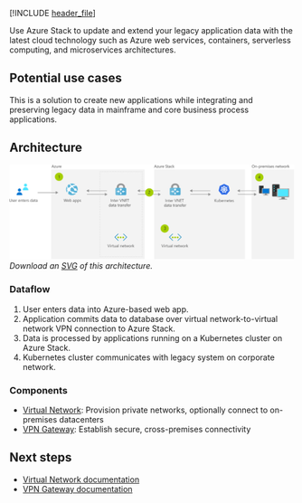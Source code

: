 [!INCLUDE [header_file](../../../includes/sol-idea-header.md)]

Use Azure Stack to update and extend your legacy application data with the latest cloud technology such as Azure web services, containers, serverless computing, and microservices architectures.

## Potential use cases

This is a solution to create new applications while integrating and preserving legacy data in mainframe and core business process applications.

## Architecture

![Architecture diagram shows user enters data to Web apps to Inter V NET data transfer to Kuberbetes to on-premises network.](../media/unlock-legacy-data.png)
*Download an [SVG](../media/unlock-legacy-data.svg) of this architecture.*

### Dataflow

1. User enters data into Azure-based web app.
1. Application commits data to database over virtual network-to-virtual network VPN connection to Azure Stack.
1. Data is processed by applications running on a Kubernetes cluster on Azure Stack.
1. Kubernetes cluster communicates with legacy system on corporate network.

### Components

* [Virtual Network](https://azure.microsoft.com/services/virtual-network): Provision private networks, optionally connect to on-premises datacenters
* [VPN Gateway](https://azure.microsoft.com/services/vpn-gateway): Establish secure, cross-premises connectivity

## Next steps

* [Virtual Network documentation](/azure/virtual-network/virtual-networks-overview)
* [VPN Gateway documentation](/azure/vpn-gateway/vpn-gateway-about-vpngateways)
